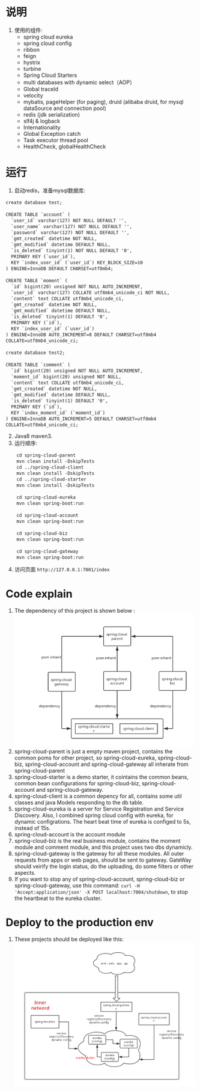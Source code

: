# 说明

1. 使用的组件: 
	- spring cloud eureka
	- spring cloud config
	- ribbon
	- feign
	- hystrix
	- turbine
	- Spring Cloud Starters
	- multi databases with dynamic select（AOP）
	- Global traceId
	- velocity
	- mybatis, pageHelper (for paging), druid (alibaba druid, for mysql dataSource and connection pool)
	- redis (jdk serialization)
	- slf4j & logback
	- Internationality
	- Global Exception catch
	- Task executor thread pool
	- HealthCheck, globalHealthCheck

# 运行

1. 启动redis，准备mysql数据库:

```
create database test;

CREATE TABLE `account` (
  `user_id` varchar(127) NOT NULL DEFAULT '',
  `user_name` varchar(127) NOT NULL DEFAULT '',
  `password` varchar(127) NOT NULL DEFAULT '',
  `gmt_created` datetime NOT NULL,
  `gmt_modified` datetime DEFAULT NULL,
  `is_deleted` tinyint(1) NOT NULL DEFAULT '0',
  PRIMARY KEY (`user_id`),
  KEY `index_user_id` (`user_id`) KEY_BLOCK_SIZE=10
) ENGINE=InnoDB DEFAULT CHARSET=utf8mb4;

CREATE TABLE `moment` (
  `id` bigint(20) unsigned NOT NULL AUTO_INCREMENT,
  `user_id` varchar(127) COLLATE utf8mb4_unicode_ci NOT NULL,
  `content` text COLLATE utf8mb4_unicode_ci,
  `gmt_created` datetime NOT NULL,
  `gmt_modified` datetime DEFAULT NULL,
  `is_deleted` tinyint(1) DEFAULT '0',
  PRIMARY KEY (`id`),
  KEY `index_user_id` (`user_id`)
) ENGINE=InnoDB AUTO_INCREMENT=8 DEFAULT CHARSET=utf8mb4 COLLATE=utf8mb4_unicode_ci;

create database test2;

CREATE TABLE `comment` (
  `id` bigint(20) unsigned NOT NULL AUTO_INCREMENT,
  `moment_id` bigint(20) unsigned NOT NULL,
  `content` text COLLATE utf8mb4_unicode_ci,
  `gmt_created` datetime NOT NULL,
  `gmt_modified` datetime DEFAULT NULL,
  `is_deleted` tinyint(1) DEFAULT '0',
  PRIMARY KEY (`id`),
  KEY `index_moment_id` (`moment_id`)
) ENGINE=InnoDB AUTO_INCREMENT=5 DEFAULT CHARSET=utf8mb4 COLLATE=utf8mb4_unicode_ci;
```

2. Java8  maven3.
3. 运行顺序:

```
	cd spring-cloud-parent
	mvn clean install -DskipTests
	cd ../spring-cloud-client
	mvn clean install -DskipTests
	cd ../spring-cloud-starter
	mvn clean install -DskipTests
	
	cd spring-cloud-eureka
	mvn clean spring-boot:run
	
	cd spring-cloud-account
	mvn clean spring-boot:run
	
	cd spring-cloud-biz
	mvn clean spring-boot:run	
	
	cd spring-cloud-gateway
	mvn clean spring-boot:run
```
4. 访问页面 ```http://127.0.0.1:7001/index```


# Code explain
1. The dependency of this project is shown below :
![](docs/project-structure.png)
2. spring-cloud-parent is just a empty maven project, contains the common poms for other project, so spring-cloud-eureka, spring-cloud-biz, spring-cloud-account and spring-cloud-gateway all inherate from spring-cloud-parent
3. spring-cloud-starter is a demo starter, it cointains the common beans, common bean configurations for spring-cloud-biz, spring-cloud-account and spring-cloud-gateway.
4. spring-cloud-client is a common depency for all, contains some util classes and java Models responding to the db table.
5. spring-cloud-eureka is a server for Service Registration and Service Discovery. Also, I combined spring cloud config with eureka, for dynamic configrations. The heart beat time of eureka is configed to 5s, instead of 15s. 
6. spring-cloud-account is the account module
7. spring-cloud-biz is the real business module, contains the moment module and comment module, and this project uses two dbs dynamicly.
8. spring-cloud-gateway is the gateway for all these modules. All outer requests from apps or web pages, should be sent to gateway. GateWay should veirify the login status, do the uploading, do some filters or other aspects.
9. If you want to stop any of spring-cloud-account, spring-cloud-biz or spring-cloud-gateway, use this command: ```curl -H 'Accept:application/json' -X POST localhost:7004/shutdown```, to stop the heartbeat to the eureka cluster.

# Deploy to the production env
1. These projects should be deployed like this:
![](docs/deployment.png)